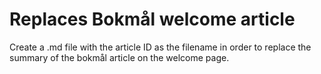 # Replaces Bokmål welcome article
Create a .md file with the article ID as the filename in order to replace the summary of the bokmål article on the welcome page.